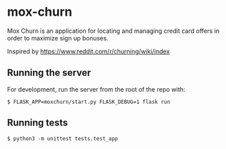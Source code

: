 # mox-churn

Mox Churn is an application for locating and managing credit card offers in order to maximize sign up bonuses.

Inspired by https://www.reddit.com/r/churning/wiki/index

## Running the server

For development, run the server from the root of the repo with:

```$ FLASK_APP=moxchurn/start.py FLASK_DEBUG=1 flask run```

## Running tests

```$ python3 -m unittest tests.test_app```
